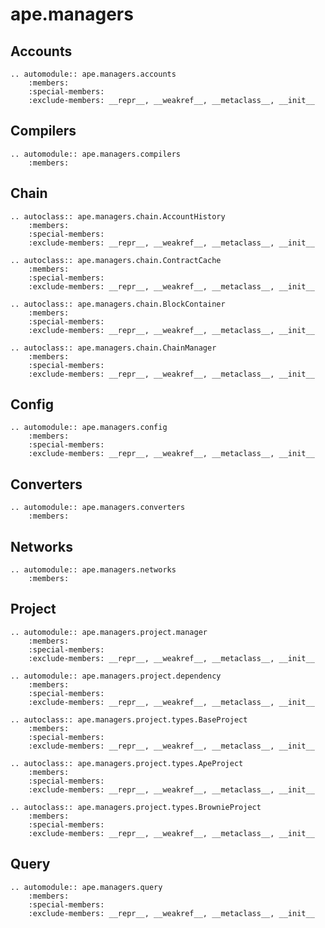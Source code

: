 # ape.managers

## Accounts

```{eval-rst}
.. automodule:: ape.managers.accounts
    :members:
    :special-members:
    :exclude-members: __repr__, __weakref__, __metaclass__, __init__
```

## Compilers

```{eval-rst}
.. automodule:: ape.managers.compilers
    :members:
```

## Chain

```{eval-rst}
.. autoclass:: ape.managers.chain.AccountHistory
    :members:
    :special-members:
    :exclude-members: __repr__, __weakref__, __metaclass__, __init__
```

```{eval-rst}
.. autoclass:: ape.managers.chain.ContractCache
    :members:
    :special-members:
    :exclude-members: __repr__, __weakref__, __metaclass__, __init__
```

```{eval-rst}
.. autoclass:: ape.managers.chain.BlockContainer
    :members:
    :special-members:
    :exclude-members: __repr__, __weakref__, __metaclass__, __init__
```

```{eval-rst}
.. autoclass:: ape.managers.chain.ChainManager
    :members:
    :special-members:
    :exclude-members: __repr__, __weakref__, __metaclass__, __init__
```

## Config

```{eval-rst}
.. automodule:: ape.managers.config
    :members:
    :special-members:
    :exclude-members: __repr__, __weakref__, __metaclass__, __init__
```

## Converters

```{eval-rst}
.. automodule:: ape.managers.converters
    :members:
```

## Networks

```{eval-rst}
.. automodule:: ape.managers.networks
    :members:
```

## Project

```{eval-rst}
.. automodule:: ape.managers.project.manager
    :members:
    :special-members:
    :exclude-members: __repr__, __weakref__, __metaclass__, __init__
```

```{eval-rst}
.. automodule:: ape.managers.project.dependency
    :members:
    :special-members:
    :exclude-members: __repr__, __weakref__, __metaclass__, __init__
```

```{eval-rst}
.. autoclass:: ape.managers.project.types.BaseProject
    :members:
    :special-members:
    :exclude-members: __repr__, __weakref__, __metaclass__, __init__
```

```{eval-rst}
.. autoclass:: ape.managers.project.types.ApeProject
    :members:
    :special-members:
    :exclude-members: __repr__, __weakref__, __metaclass__, __init__
```

```{eval-rst}
.. autoclass:: ape.managers.project.types.BrownieProject
    :members:
    :special-members:
    :exclude-members: __repr__, __weakref__, __metaclass__, __init__
```

## Query

```{eval-rst}
.. automodule:: ape.managers.query
    :members:
    :special-members:
    :exclude-members: __repr__, __weakref__, __metaclass__, __init__
```